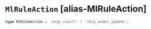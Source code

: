 # `MlRuleAction` [alias-MlRuleAction]
```typescript
type MlRuleAction = 'skip_result' | 'skip_model_update';
```
